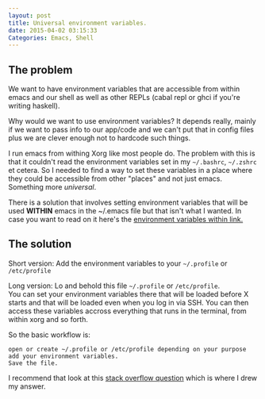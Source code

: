 ```yaml
---
layout: post
title: Universal environment variables.
date: 2015-04-02 03:15:33
Categories: Emacs, Shell
---
```


## The problem

We want to have environment variables that are accessible from within emacs and our shell as well as other REPLs (cabal repl or ghci if you're writing haskell).

Why would we want to use environment variables? It depends really, mainly if we want to pass info to our app/code and we can't put that in config files plus we are clever enough not to hardcode such things.

I run emacs from withing Xorg like most people do. The problem with this is that it couldn't read the environment variables set in my `~/.bashrc`, `~/.zshrc` et cetera. So I needed to find a way to set these variables in a place where they could be accessible from other "places" and not just emacs. Something more *universal*.

There is a solution that involves setting environment variables that will be used **WITHIN** emacs in the ~/.emacs file but that isn't what I wanted. In case you want to read on it here's the [environment variables within link.]


## The solution

Short version: Add the environment variables to your `~/.profile` or `/etc/profile`

Long version: Lo and behold this file `~/.profile` or `/etc/profile`.  
You can set your environment variables there that will be loaded before X starts and that will be loaded even when you log in via SSH. You can then access these variables accross everything that runs in the terminal, from within xorg and so forth.

So the basic workflow is:

    open or create ~/.profile or /etc/profile depending on your purpose
    add your environment variables.
    Save the file.

I recommend that look at this [stack overflow question] which is where I drew my answer.

[stack overflow question]: http://stackoverflow.com/questions/11005478/how-to-access-a-bash-environment-variable-from-within-r-in-emacs-ess
[environment variables within link.]: http://ergoemacs.org/emacs/emacs_env_var_paths.html 
